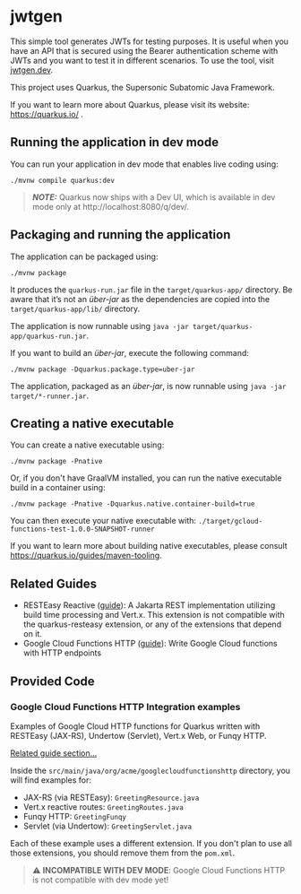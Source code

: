 # jwtgen

This simple tool generates JWTs for testing purposes. It is useful when you have an API that is secured using the Bearer authentication scheme with JWTs and you want to test it in different scenarios. To use the tool, visit [jwtgen.dev](jwtgen.dev).

This project uses Quarkus, the Supersonic Subatomic Java Framework.

If you want to learn more about Quarkus, please visit its website: https://quarkus.io/ .

## Running the application in dev mode

You can run your application in dev mode that enables live coding using:
```shell script
./mvnw compile quarkus:dev
```

> **_NOTE:_**  Quarkus now ships with a Dev UI, which is available in dev mode only at http://localhost:8080/q/dev/.

## Packaging and running the application

The application can be packaged using:
```shell script
./mvnw package
```
It produces the `quarkus-run.jar` file in the `target/quarkus-app/` directory.
Be aware that it’s not an _über-jar_ as the dependencies are copied into the `target/quarkus-app/lib/` directory.

The application is now runnable using `java -jar target/quarkus-app/quarkus-run.jar`.

If you want to build an _über-jar_, execute the following command:
```shell script
./mvnw package -Dquarkus.package.type=uber-jar
```

The application, packaged as an _über-jar_, is now runnable using `java -jar target/*-runner.jar`.

## Creating a native executable

You can create a native executable using: 
```shell script
./mvnw package -Pnative
```

Or, if you don't have GraalVM installed, you can run the native executable build in a container using: 
```shell script
./mvnw package -Pnative -Dquarkus.native.container-build=true
```

You can then execute your native executable with: `./target/gcloud-functions-test-1.0.0-SNAPSHOT-runner`

If you want to learn more about building native executables, please consult https://quarkus.io/guides/maven-tooling.

## Related Guides

- RESTEasy Reactive ([guide](https://quarkus.io/guides/resteasy-reactive)): A Jakarta REST implementation utilizing build time processing and Vert.x. This extension is not compatible with the quarkus-resteasy extension, or any of the extensions that depend on it.
- Google Cloud Functions HTTP ([guide](https://quarkus.io/guides/gcp-functions-http)): Write Google Cloud functions with HTTP endpoints

## Provided Code

### Google Cloud Functions HTTP Integration examples

Examples of Google Cloud HTTP functions for Quarkus written with RESTEasy (JAX-RS), Undertow (Servlet), Vert.x Web, or Funqy HTTP.

[Related guide section...](https://quarkus.io/guides/gcp-functions-http#creating-the-endpoints)

Inside the `src/main/java/org/acme/googlecloudfunctionshttp` directory, you will find examples for:

- JAX-RS (via RESTEasy): `GreetingResource.java`
- Vert.x reactive routes: `GreetingRoutes.java`
- Funqy HTTP: `GreetingFunqy`
- Servlet (via Undertow): `GreetingServlet.java`

Each of these example uses a different extension.
If you don't plan to use all those extensions, you should remove them from the `pom.xml`.

> :warning: **INCOMPATIBLE WITH DEV MODE**: Google Cloud Functions HTTP is not compatible with dev mode yet!
